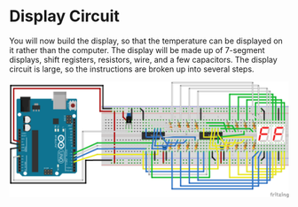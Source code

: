 # Display Circuit

You will now build the display, so that the temperature can be displayed on it rather than the computer. The display will be made up of 7-segment displays, shift registers, resistors, wire, and a few capacitors. The display circuit is large, so the instructions are broken up into several steps.

![](/assets/display-circuit/breadboard_complete_overview.png)